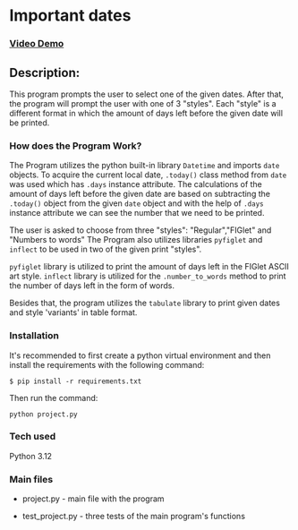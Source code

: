 # Important dates
### [Video Demo](https://www.youtube.com/watch?v=q2NBCCHFJbk)
## Description:
This program prompts the user to select one of the  given dates. After that, the program will prompt the user with one of 3 "styles". Each "style" is a different format in which the amount of days left before the given date will be printed.
### How does the Program Work?
The Program utilizes the python built-in library `Datetime` and imports `date` objects.
To acquire the current local date, `.today()` class method from `date` was used which has `.days` instance attribute.
The calculations of the amount of days left before the given date are based on subtracting the `.today()` object from the given `date` object and with the help of `.days` instance attribute we can see the number that we need to be printed.


The user is asked to choose from three "styles": "Regular","FIGlet" and "Numbers to words"
The Program also utilizes libraries `pyfiglet` and `inflect` to be used in two of the given print "styles".


`pyfiglet` library is utilized to print the  amount of days left in the FIGlet ASCII art style. `inflect` library is utilized for the `.number_to_words` method to print the number of days left in the form of words.


Besides that, the program utilizes the `tabulate` library to print given dates and style 'variants' in table format.

### Installation
It's recommended to first create a python virtual environment and then install the requirements with the following command:
```
$ pip install -r requirements.txt
```
Then run the command:
```
python project.py
```
### Tech used

Python 3.12

### Main files
- project.py - main file with the program

- test_project.py - three tests of the main program's functions
